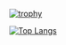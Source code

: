 [![trophy](https://github-profile-trophy.vercel.app/?username=MuRaKaMi5253161)](https://github.com/ryo-ma/github-profile-trophy)

[![Top Langs](https://github-readme-stats.vercel.app/api/top-langs/?username=MuRaKaMi5253161&theme=vue-dark&show_icons=true&layout=compact)](https://github.com/mo-ri-regen/github-readme-stats)
<!--
**MuRaKaMi5253161/MuRaKaMi5253161** is a ✨ _special_ ✨ repository because its `README.md` (this file) appears on your GitHub profile.

[![Top Langs](https://github-readme-stats.vercel.app/api/top-langs/?username=MuRaKaMi5253161&theme=vue-dark&show_icons=true&layout=compact)](https://github.com/mo-ri-regen/github-readme-stats)

Here are some ideas to get you started:

- 🔭 I’m currently working on ...
- 🌱 I’m currently learning ...
- 👯 I’m looking to collaborate on ...
- 🤔 I’m looking for help with ...
- 💬 Ask me about ...
- 📫 How to reach me: ...
- 😄 Pronouns: ...
- ⚡ Fun fact: ...
-->
